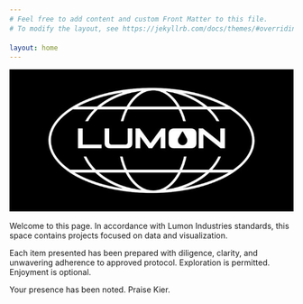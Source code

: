 ```yaml
---
# Feel free to add content and custom Front Matter to this file.
# To modify the layout, see https://jekyllrb.com/docs/themes/#overriding-theme-defaults

layout: home
---
```


<div class="hero-banner">
  <img src="/assets/img/hero.jpg" alt="Banner" />
</div>

Welcome to this page.
In accordance with Lumon Industries standards, this space contains projects focused on data and visualization.

Each item presented has been prepared with diligence, clarity, and unwavering adherence to approved protocol.
Exploration is permitted. Enjoyment is optional.

Your presence has been noted.
Praise Kier.